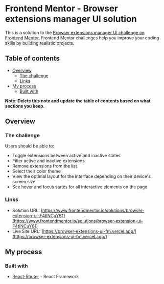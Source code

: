 # Frontend Mentor - Browser extensions manager UI solution

This is a solution to the [Browser extensions manager UI challenge on Frontend Mentor](https://www.frontendmentor.io/challenges/browser-extension-manager-ui-yNZnOfsMAp). Frontend Mentor challenges help you improve your coding skills by building realistic projects. 

## Table of contents

- [Overview](#overview)
  - [The challenge](#the-challenge)
  - [Links](#links)
- [My process](#my-process)
  - [Built with](#built-with)


**Note: Delete this note and update the table of contents based on what sections you keep.**

## Overview

### The challenge

Users should be able to:

- Toggle extensions between active and inactive states
- Filter active and inactive extensions
- Remove extensions from the list
- Select their color theme
- View the optimal layout for the interface depending on their device's screen size
- See hover and focus states for all interactive elements on the page


### Links

- Solution URL: [https://www.frontendmentor.io/solutions/browser-extension-ui-F4tINCuY61](https://www.frontendmentor.io/solutions/browser-extension-ui-F4tINCuY61)
- Live Site URL: [https://browser-extensions-ui-fm.vercel.app/](https://browser-extensions-ui-fm.vercel.app/)

## My process

### Built with

- [React-Router](https://reactrouter.com/) - React Framework
